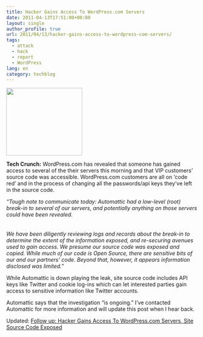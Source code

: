```yaml
---
title: Hacker Gains Access To WordPress.com Servers
date: 2011-04-13T17:51:00+00:00
layout: single
author_profile: true
url: 2011/04/13/hacker-gains-access-to-wordpress-com-servers/
tags:
  - attack
  - hack
  - report
  - WordPress
lang: en
category: techblog
---
```

<div dir="ltr" trbidi="on">
  <div>
    <a href="http://1.bp.blogspot.com/-M4hHNzGu-nk/TaXbdZIuHBI/AAAAAAAAD1Y/Zu38oSLhxAg/s1600/wordpress.png" imageanchor="1"><img border="0" height="178" src="http://1.bp.blogspot.com/-M4hHNzGu-nk/TaXbdZIuHBI/AAAAAAAAD1Y/Zu38oSLhxAg/s200/wordpress.png" width="200" /></a>
  </div>
  
  <p>
    <b>Tech Crunch:</b> WordPress.com has revealed that someone has gained access to several of the their servers this morning and that VIP customers’ source code was accessible. WordPress.com customers are all on ‘code red’ and in the process of changing all the passwords/api keys they’ve left in the source code.
  </p>
  
  <p>
    <i>“Tough note to communicate today: Automattic had a low-level (root) break-in to several of our servers, and potentially anything on those servers could have been revealed.</i><br /><i><br /></i><br /><i>We have been diligently reviewing logs and records about the break-in to determine the extent of the information exposed, and re-securing avenues used to gain access. We presume our source code was exposed and copied. While much of our code is Open Source, there are sensitive bits of our and our partners’ code. Beyond that, however, it appears information disclosed was limited.”</i>
  </p>
  
  <p>
    While Automattic is down playing the leak, site source code includes API keys like Twitter and cookie log-ins which can let interested parties gain access to sensitive information like Twitter accounts.
  </p>
  
  <p>
    Automattic says that the investigation “is ongoing.” I’ve contacted Automattic for more information and will update this post when I hear back.
  </p>
  
  <p>
    Updated: <a href="http://boelectronic.blogspot.com/2011/04/follow-up-hacker-gains-access-to.html">Follow up: Hacker Gains Access To WordPress.com Servers, Site Source Code Exposed</a> </div>